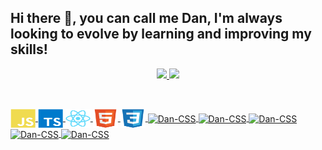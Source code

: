 ## Hi there 👋, you can call me Dan, I'm always looking to evolve by learning and improving my skills!
<div align="center">
  <a href="https://github.com/idanmoreira">
  <img height="180em" src="https://github-readme-stats.vercel.app/api?username=idanmoreira&show_icons=true&theme=dracula&include_all_commits=true&count_private=true"/>
<img height="180em" src="https://github-readme-stats.vercel.app/api/top-langs/?username=idanmoreira&layout=compact&langs_count=7&theme=dracula"/>
</div>
  <div style="display: inline_block"><br>
    
 ##
    
  <img align="center" alt="Dan-Js" height="30" width="40" src="https://raw.githubusercontent.com/devicons/devicon/master/icons/javascript/javascript-plain.svg">
  <img align="center" alt="Dan-Ts" height="30" width="40" src="https://raw.githubusercontent.com/devicons/devicon/master/icons/typescript/typescript-plain.svg">
  <img align="center" alt="Dan-React" height="30" width="40" src="https://raw.githubusercontent.com/devicons/devicon/master/icons/react/react-original.svg">
  <img align="center" alt="Dan-HTML" height="30" width="40" src="https://raw.githubusercontent.com/devicons/devicon/master/icons/html5/html5-original.svg">
  <img align="center" alt="Dan-CSS" height="30" width="40" src="https://raw.githubusercontent.com/devicons/devicon/master/icons/css3/css3-original.svg">
  <img align="center" alt="Dan-CSS" height="30" width="40" src="https://cdn.jsdelivr.net/gh/devicons/devicon/icons/swift/swift-original.svg"/>
  <img align="center" alt="Dan-CSS" height="30" width="40" src="https://cdn.jsdelivr.net/gh/devicons/devicon/icons/photoshop/photoshop-plain.svg"/>
  <img align="center" alt="Dan-CSS" height="30" width="40" src="https://cdn.jsdelivr.net/gh/devicons/devicon/icons/illustrator/illustrator-plain.svg"/>    
  <img align="center" alt="Dan-CSS" height="30" width="40" src="https://cdn.jsdelivr.net/gh/devicons/devicon/icons/premierepro/premierepro-original.svg"/>            
  <img align="center" alt="Dan-CSS" height="30" width="40" src="https://cdn.jsdelivr.net/gh/devicons/devicon/icons/aftereffects/aftereffects-plain.svg"/>
    
          
                 
</div>
